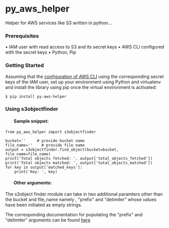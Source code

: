# py_aws_helper

Helper for AWS services like S3 written in python...

### Prerequisites

 •	IAM user with read access to S3 and its secret keys
 •	AWS CLI configured with the secret keys
 •	Python, Pip


### Getting Started

Assuming that the [configuration of AWS CLI](https://docs.aws.amazon.com/cli/latest/userguide/cli-configure-quickstart.html) using the corresponding secret keys of the IAM user, set up your environment using Python and virtualenv and install the library using pip once the virtual  environment is activated:

`$ pip install py-aws-helper`

### Using s3objectfinder

#### &nbsp;&nbsp;&nbsp;&nbsp;&nbsp;&nbsp;&nbsp;&nbsp;Sample snippet:

	from py_aws_helper import s3objectfinder
    
	bucket=''     # provide bucket name
	file_name=''    # provide file name
	output = s3objectfinder.find_object(bucket=bucket, file_name=file_name)
	print('Total objects fetched: ', output['total_objects_fetched'])
	print('Total objects matched: ', output['total_objects_matched'])
	for key in output['matched_keys']:
		print('Key: ', key)
    

#### &nbsp;&nbsp;&nbsp;&nbsp;&nbsp;&nbsp;&nbsp;&nbsp;Other arguments:

The s3object finder module can take in two additional paramters other than the bucket and file_name namely , "prefix" and "delimiter" whose values have been initiated as empty strings.

The corresponding documentation for populating the "prefix" and "delimiter" arguments can be found [here](https://docs.aws.amazon.com/AmazonS3/latest/dev/ListingKeysHierarchy.html)
